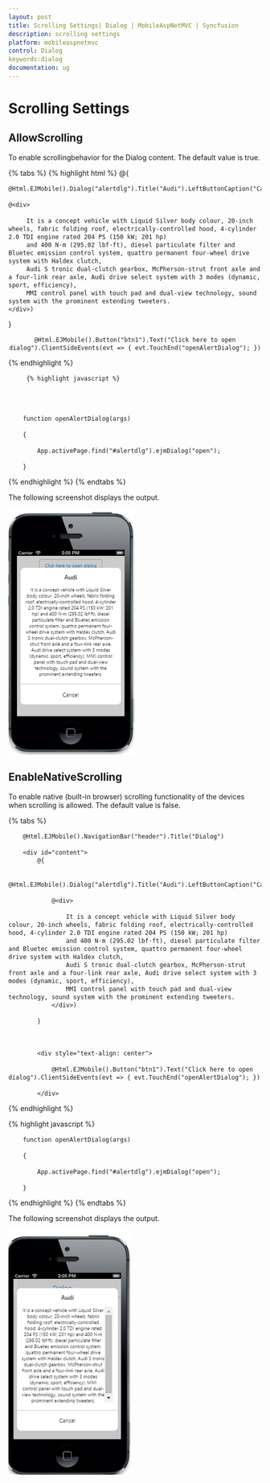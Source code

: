 ```yaml
---
layout: post
title: Scrolling Settings| Dialog | MobileAspNetMVC | Syncfusion
description: scrolling settings
platform: mobileaspnetmvc
control: Dialog
keywords:dialog
documentation: ug
---
```


# Scrolling Settings

## AllowScrolling   

To enable  scrollingbehavior for the Dialog content. The default value is true.

{% tabs %}
        {% highlight html %}
@{

    @Html.EJMobile().Dialog("alertdlg").Title("Audi").LeftButtonCaption("Cancel").AllowScrolling(false).Content(

    @<div>

         It is a concept vehicle with Liquid Silver body colour, 20-inch wheels, fabric folding roof, electrically-controlled hood, 4-cylinder 2.0 TDI engine rated 204 PS (150 kW; 201 hp)
         and 400 N·m (295.02 lbf·ft), diesel particulate filter and Bluetec emission control system, quattro permanent four-wheel drive system with Haldex clutch,
         Audi S tronic dual-clutch gearbox, McPherson-strut front axle and a four-link rear axle, Audi drive select system with 3 modes (dynamic, sport, efficiency),
         MMI control panel with touch pad and dual-view technology, sound system with the prominent extending tweeters.
    </div>)

}

<div style="text-align: center">

    @Html.EJMobile().Button("btn1").Text("Click here to open dialog").ClientSideEvents(evt => { evt.TouchEnd("openAlertDialog"); })

</div>
         {% endhighlight %}

         {% highlight javascript %}
        



        function openAlertDialog(args)

        {

            App.activePage.find("#alertdlg").ejmDialog("open");

        }
{% endhighlight %}
{% endtabs %}

The following screenshot displays the output.

![](Scrolling-Settings_images/Scrolling-Settings_img1.png)





## EnableNativeScrolling

 To enable native (built-in browser) scrolling functionality of the devices when scrolling is allowed. The default value is false.

{% tabs %}

        @Html.EJMobile().NavigationBar("header").Title("Dialog")

        <div id="content">
            @{

                @Html.EJMobile().Dialog("alertdlg").Title("Audi").LeftButtonCaption("Cancel").AllowScrolling(true).EnableNativeScrolling(true).Content(

                @<div>

                    It is a concept vehicle with Liquid Silver body colour, 20-inch wheels, fabric folding roof, electrically-controlled hood, 4-cylinder 2.0 TDI engine rated 204 PS (150 kW; 201 hp)
                    and 400 N·m (295.02 lbf·ft), diesel particulate filter and Bluetec emission control system, quattro permanent four-wheel drive system with Haldex clutch,
                    Audi S tronic dual-clutch gearbox, McPherson-strut front axle and a four-link rear axle, Audi drive select system with 3 modes (dynamic, sport, efficiency),
                    MMI control panel with touch pad and dual-view technology, sound system with the prominent extending tweeters.
                </div>)

            }



            <div style="text-align: center">

                @Html.EJMobile().Button("btn1").Text("Click here to open dialog").ClientSideEvents(evt => { evt.TouchEnd("openAlertDialog"); })

            </div>


{% endhighlight %}

{% highlight javascript %}




        function openAlertDialog(args)

        {

            App.activePage.find("#alertdlg").ejmDialog("open");

        }
{% endhighlight %}
{% endtabs %}

The following screenshot displays the output.

![](Scrolling-Settings_images/Scrolling-Settings_img3.png)



